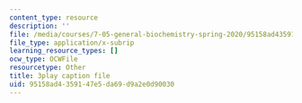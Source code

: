 ```yaml
---
content_type: resource
description: ''
file: /media/courses/7-05-general-biochemistry-spring-2020/95158ad4359147e5da69d9a2e0d90030_7uCfPTwwYIc.srt
file_type: application/x-subrip
learning_resource_types: []
ocw_type: OCWFile
resourcetype: Other
title: 3play caption file
uid: 95158ad4-3591-47e5-da69-d9a2e0d90030
---
```

